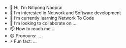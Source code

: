 - 👋 Hi, I’m Nitipong Naoprai
- 👀 I’m interested in Network and Software development
- 🌱 I’m currently learning Network To Code
- 💞️ I’m looking to collaborate on ...
- 📫 How to reach me ...
- 😄 Pronouns: ...
- ⚡ Fun fact: ...

<!---
nnaoprai/nnaoprai is a ✨ special ✨ repository because its `README.md` (this file) appears on your GitHub profile.
You can click the Preview link to take a look at your changes.
--->
